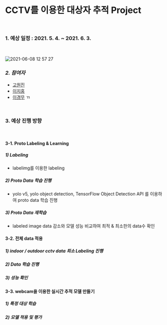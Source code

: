 # CCTV를 이용한 대상자 추적 Project

<br/>

### 1. 예상 일정 : 2021. 5. 4. ~ 2021. 6. 3.

<br/>

![2021-06-08 12 57 27](https://user-images.githubusercontent.com/78460413/121121882-6eb70780-c85b-11eb-8d83-a39c5641a164.gif)

### *2. 참여자*
- [고원진](https://github.com/wonjin77)
- [이지홍](https://github.com/jihong7107)
- [이경무](https://github.com/rudan916)
ㄲ

<br/>


### 3. 예상 진행 방향

<br/>


#### 3-1. Proto Labeling & Learning

  ##### 1) Labeling
  - labelimg를 이용한 labeling

  ##### 2) Proto Data 학습 진행
  - yolo v5, yolo object detection, TensorFlow Object Detection API 를 이용하여 proto data 학습 진행

  ##### 3) Proto Data 재학습
  - labeled image data 감소와 모델 성능 비교하여 최적 & 최소한의 data수 확인


#### 3-2. 전체 data 적용

  ##### 1) indoor / outdoor cctv data 최소 Labeling 진행

  ##### 2) Data 학습 진행

  ##### 3) 성능 확인


#### 3-3. webcam을 이용한 실시간 추적 모델 만들기

  ##### 1) 특정 대상 학습

  ##### 2) 모델 적용 및 평가
  
